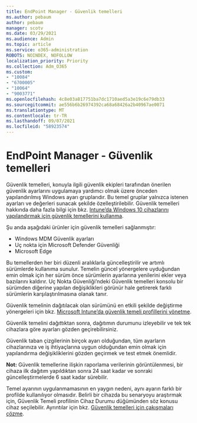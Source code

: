 ```yaml
---
title: EndPoint Manager - Güvenlik temelleri
ms.author: pebaum
author: pebaum
manager: scotv
ms.date: 03/29/2021
ms.audience: Admin
ms.topic: article
ms.service: o365-administration
ROBOTS: NOINDEX, NOFOLLOW
localization_priority: Priority
ms.collection: Adm_O365
ms.custom:
- "10084"
- "6700005"
- "10064"
- "9003771"
ms.openlocfilehash: 4c8e03a817751ba7dc1710aed5a3e19c6e79db33
ms.sourcegitcommit: ae556b6b26974392ca68a68426a2b40967ae0071
ms.translationtype: MT
ms.contentlocale: tr-TR
ms.lasthandoff: 09/07/2021
ms.locfileid: "58923574"
---
```

# <a name="endpoint-manager---security-baselines"></a>EndPoint Manager - Güvenlik temelleri

Güvenlik temelleri, konuyla ilgili güvenlik ekipleri tarafından önerilen güvenlik ayarlarını uygulamaya yardımcı olmak üzere önceden yapılandırılmış Windows ayarı gruplarıdır. Bu temel gruplar yalnızca istenen ayarları ve değerleri sunacak şekilde özelleştirilebilir. Güvenlik temelleri hakkında daha fazla bilgi için bkz. [Intune’da Windows 10 cihazlarını yapılandırmak için güvenlik temellerini kullanma](https://docs.microsoft.com/mem/intune/protect/security-baselines).

Şu anda aşağıdaki ürünler için güvenlik temelleri sağlanmıştır:

- Windows MDM Güvenlik ayarları
- Uç nokta için Microsoft Defender Güvenliği
- Microsoft Edge

Bu temellerden her biri düzenli aralıklarla güncelleştirilir ve artımlı sürümlerde kullanıma sunulur. Temelin güncel yönergelere uyduğundan emin olmak için her sürüm önce sürümlerin ayarlarına yenilerini ekler veya bazılarını kaldırır. Uç Nokta Güvenliği’ndeki Güvenlik temelleri konsolu bir sürümden diğerine yapılan değişiklikleri görünür hale getirerek farklı sürümlerin karşılaştırılmasına olanak tanır.

Güvenlik temelinin dağıtılacak olan sürümünü en etkili şekilde değiştirme yönergeleri için bkz. [Microsoft Intune’da güvenlik temeli profillerini yönetme](https://docs.microsoft.com/mem/intune/protect/security-baselines-configure).

Güvenlik temelini dağıttıktan sonra, dağıtımın durumunu izleyebilir ve tek tek cihazlara göre ayarları gözden geçirebilirsiniz.

Güvenlik taban çizgilerinin birçok ayarı olduğundan, tüm ayarların cihazlarınıza ve iş ihtiyaçlarına uygun olduğundan emin olmak için yapılandırma değişikliklerini gözden geçirmek ve test etmek önemlidir.

**Not:** Güvenlik temellerine ilişkin raporlama verilerinin görüntülenmesi, bir cihaza ilk dağıtım yapıldıktan sonra 24 saat kadar ve sonraki güncelleştirmelerde 6 saat kadar sürebilir. 

Temel ayarının uygulanmamasının en yaygın nedeni, aynı ayarın farklı bir profilde kullanılıyor olmasıdır. Belirli bir cihazda bu senaryoyu araştırmak için, Güvenlik Temeli profilinin Cihaz Durumu düğümünden söz konusu cihaz seçilebilir. Ayrıntılar için bkz. [Güvenlik temelleri için çakışmaları çözme](https://docs.microsoft.com/mem/intune/protect/security-baselines-monitor#resolve-conflicts-for-security-baselines).